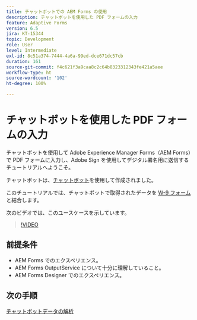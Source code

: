 ```yaml
---
title: チャットボットでの AEM Forms の使用
description: チャットボットを使用した PDF フォームの入力
feature: Adaptive Forms
version: 6.5
jira: KT-15344
topic: Development
role: User
level: Intermediate
exl-id: 8c51a374-7444-4a6a-99ed-dce671dc57cb
duration: 161
source-git-commit: f4c621f3a9caa8c2c64b8323312343fe421a5aee
workflow-type: ht
source-wordcount: '102'
ht-degree: 100%

---
```


# チャットボットを使用した PDF フォームの入力

チャットボットを使用して Adobe Experience Manager Forms（AEM Forms）で PDF フォームに入力し、Adobe Sign を使用してデジタル署名用に送信するチュートリアルへようこそ。

チャットボットは、[チャットボット](https://www.chatbot.com/)を使用して作成されました。

このチュートリアルでは、チャットボットで取得されたデータを [W-9 フォーム](assets/fw9.xdp)と結合します。

次のビデオでは、このユースケースを示しています。

>[!VIDEO](https://video.tv.adobe.com/v/3428432?learn=on)

## 前提条件

* AEM Forms でのエクスペリエンス。
* AEM Forms OutputService について十分に理解していること。
* AEM Forms Designer でのエクスペリエンス。

## 次の手順

[チャットボットデータの解析](parse-chat-bot-data.md)
